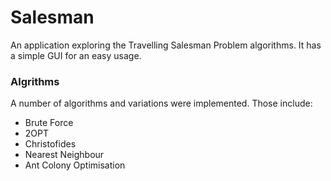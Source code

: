 # Salesman

An application exploring the Travelling Salesman Problem algorithms. It has a simple GUI for an easy usage.

### Algrithms
A number of algorithms and variations were implemented. Those include:

- Brute Force
- 2OPT
- Christofides
- Nearest Neighbour
- Ant Colony Optimisation
